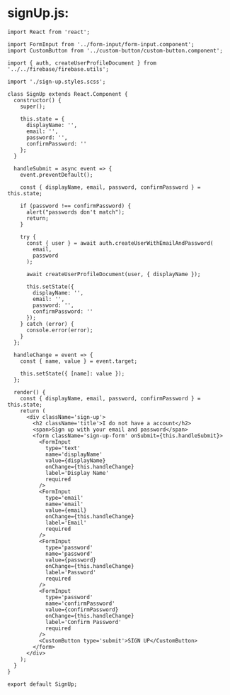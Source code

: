 # signUp.js:

    import React from 'react';
    
    import FormInput from '../form-input/form-input.component';
    import CustomButton from '../custom-button/custom-button.component';
    
    import { auth, createUserProfileDocument } from '../../firebase/firebase.utils';
    
    import './sign-up.styles.scss';
    
    class SignUp extends React.Component {
      constructor() {
        super();
    
        this.state = {
          displayName: '',
          email: '',
          password: '',
          confirmPassword: ''
        };
      }
    
      handleSubmit = async event => {
        event.preventDefault();
    
        const { displayName, email, password, confirmPassword } = this.state;
    
        if (password !== confirmPassword) {
          alert("passwords don't match");
          return;
        }
    
        try {
          const { user } = await auth.createUserWithEmailAndPassword(
            email,
            password
          );
    
          await createUserProfileDocument(user, { displayName });
    
          this.setState({
            displayName: '',
            email: '',
            password: '',
            confirmPassword: ''
          });
        } catch (error) {
          console.error(error);
        }
      };
    
      handleChange = event => {
        const { name, value } = event.target;
    
        this.setState({ [name]: value });
      };
    
      render() {
        const { displayName, email, password, confirmPassword } = this.state;
        return (
          <div className='sign-up'>
            <h2 className='title'>I do not have a account</h2>
            <span>Sign up with your email and password</span>
            <form className='sign-up-form' onSubmit={this.handleSubmit}>
              <FormInput
                type='text'
                name='displayName'
                value={displayName}
                onChange={this.handleChange}
                label='Display Name'
                required
              />
              <FormInput
                type='email'
                name='email'
                value={email}
                onChange={this.handleChange}
                label='Email'
                required
              />
              <FormInput
                type='password'
                name='password'
                value={password}
                onChange={this.handleChange}
                label='Password'
                required
              />
              <FormInput
                type='password'
                name='confirmPassword'
                value={confirmPassword}
                onChange={this.handleChange}
                label='Confirm Password'
                required
              />
              <CustomButton type='submit'>SIGN UP</CustomButton>
            </form>
          </div>
        );
      }
    }
    
    export default SignUp;